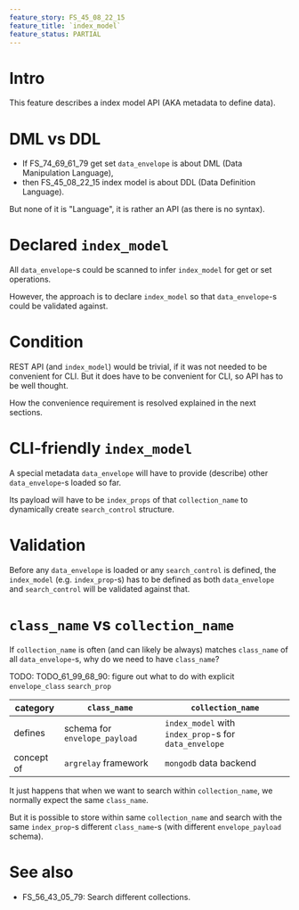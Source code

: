```yaml
---
feature_story: FS_45_08_22_15
feature_title: `index_model`
feature_status: PARTIAL
---
```


# Intro

This feature describes a index model API (AKA metadata to define data).

# DML vs DDL

*   If FS_74_69_61_79 get set `data_envelope` is about DML (Data Manipulation Language),
*   then FS_45_08_22_15 index model is about DDL (Data Definition Language).

But none of it is "Language", it is rather an API (as there is no syntax).

# Declared `index_model`

All `data_envelope`-s could be scanned to infer `index_model` for get or set operations.

However, the approach is to declare `index_model` so that `data_envelope`-s could be validated against.

# Condition

REST API (and `index_model`) would be trivial, if it was not needed to be convenient for CLI.
But it does have to be convenient for CLI, so API has to be well thought.

How the convenience requirement is resolved explained in the next sections.

# CLI-friendly `index_model`

A special metadata `data_envelope` will have to provide (describe) other `data_envelope`-s loaded so far.

Its payload will have to be `index_props` of that `collection_name` to dynamically create `search_control` structure.

# Validation

Before any `data_envelope` is loaded or any `search_control` is defined,
the `index_model` (e.g. `index_prop`-s) has to be defined as both `data_envelope` and `search_control`
will be validated against that.

# `class_name` vs `collection_name`

If `collection_name` is often (and can likely be always) matches `class_name` of all `data_envelope`-s,
why do we need to have `class_name`?

TODO: TODO_61_99_68_90: figure out what to do with explicit `envelope_class` `search_prop`

| category   | `class_name`                  | `collection_name`                                     |
|------------|-------------------------------|-------------------------------------------------------|
| defines    | schema for `envelope_payload` | `index_model` with `index_prop`-s for `data_envelope` |
| concept of | `argrelay` framework          | `mongodb` data backend                                |

It just happens that when we want to search within `collection_name`, we normally expect the same `class_name`.

But it is possible to store within same `collection_name` and search with the same `index_prop`-s
different `class_name`-s (with different `envelope_payload` schema).

# See also

*   FS_56_43_05_79: Search different collections.
